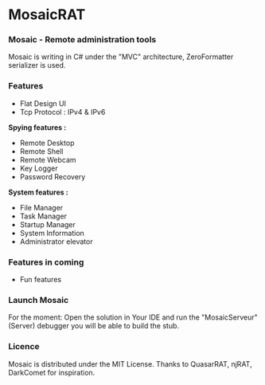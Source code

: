 # MosaicRAT

### Mosaic - Remote administration tools

Mosaic is writing in C# under the "MVC" architecture, ZeroFormatter serializer is used.

### Features

* Flat Design UI
* Tcp Protocol : IPv4 & IPv6

**Spying features :**
  * Remote Desktop
  * Remote Shell 
  * Remote Webcam
  * Key Logger
  * Password Recovery

**System features :**
* File Manager
* Task Manager
* Startup Manager
* System Information
* Administrator elevator

### Features in coming

* Fun features

### Launch Mosaic

For the moment: Open the solution in Your IDE and run the "MosaicServeur"(Server) debugger you will be able to build the stub.

### Licence

Mosaic is distributed under the MIT License. Thanks to QuasarRAT, njRAT, DarkComet for inspiration.
